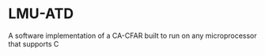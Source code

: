 LMU-ATD
=======

A software implementation of a CA-CFAR built to run on any microprocessor that supports C
